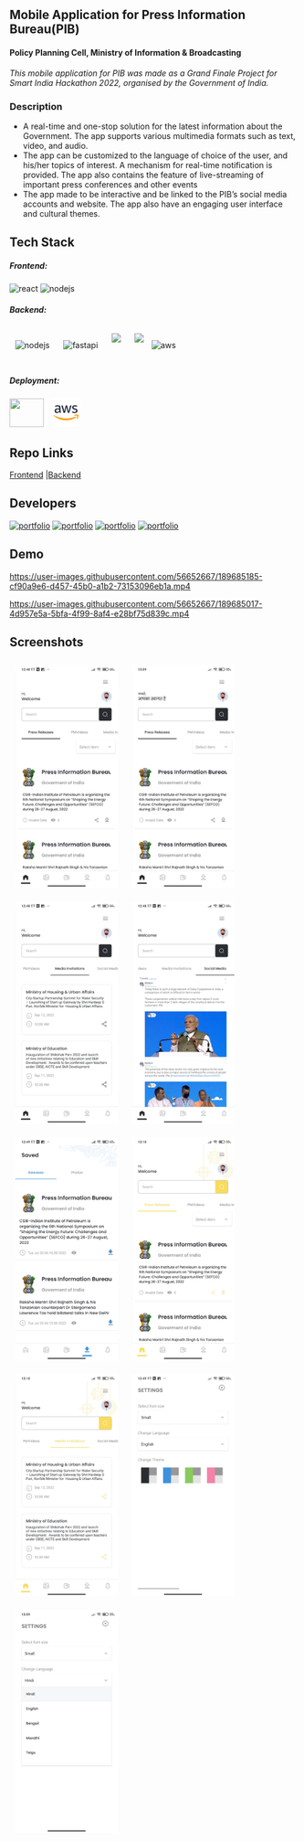 ## Mobile Application for Press Information Bureau(PIB)

#### Policy Planning Cell, Ministry of Information & Broadcasting

_This mobile application for PIB was made as a Grand Finale Project for Smart India Hackathon 2022, organised by the Government of India._

### Description

- A real-time and one-stop solution for the latest information about the Government. The app supports various multimedia formats such as text, video, and audio.
- The app can be customized to the language of choice of the user, and his/her topics of interest. A mechanism for real-time notification is provided. The app also contains the feature of live-streaming of important press conferences and other events
- The app made to be interactive and be linked to the PIB’s social media accounts and website. The app also have an engaging user interface and cultural themes.

## Tech Stack

##### Frontend:

<img src="https://cdn.jsdelivr.net/gh/devicons/devicon/icons/react/react-original-wordmark.svg" alt="react" width="60" height="50"/> <img src="https://cdn.jsdelivr.net/gh/devicons/devicon/icons/typescript/typescript-original.svg" alt="nodejs" width="60" height="50" />

##### Backend:

<img src="https://cdn.jsdelivr.net/gh/devicons/devicon/icons/nodejs/nodejs-original-wordmark.svg" alt="nodejs" width="60" style="margin:10px"/> <img src="https://cdn.jsdelivr.net/gh/devicons/devicon/icons/fastapi/fastapi-original-wordmark.svg" alt="fastapi" width="60" style="margin:10px"/> <img src="https://cdn.jsdelivr.net/gh/devicons/devicon/icons/firebase/firebase-plain-wordmark.svg" width="60" style="margin:10px"/> <img src="https://cdn.jsdelivr.net/gh/devicons/devicon/icons/mongodb/mongodb-original-wordmark.svg" width="60" style="margin:10px" /> <img src="https://seeklogo.com/images/J/jwt-logo-11B708E375-seeklogo.com.png" alt="aws" width="80"  style="margin-bottom: 25px;" />

##### Deployment:

<img src="https://cdn.jsdelivr.net/gh/devicons/devicon/icons/docker/docker-original-wordmark.svg" width="60" height="50"/> <img src="https://raw.githubusercontent.com/github/explore/80688e429a7d4ef2fca1e82350fe8e3517d3494d/topics/aws/aws.png" alt="aws" width="50" height="50" style="margin-left: 10px;" />

## Repo Links

[Frontend](https://github.com/Anuragtech02/sih-client-mobile) |[Backend](https://github.com/Anuragtech02/sih-server)

## Developers

[![portfolio](https://img.shields.io/badge/Anurag_Pal-000?style=for-the-badge&logo=github&logoColor=white)](https://github.com/Anuragtech02/) [![portfolio](https://img.shields.io/badge/Adarsh_Hondadakatti-000?style=for-the-badge&logo=github&logoColor=white)](https://github.com/adarsh434) [![portfolio](https://img.shields.io/badge/Arinjay_Saraf-000?style=for-the-badge&logo=github&logoColor=white)](https://github.com/arinjaysaraf/) [![portfolio](https://img.shields.io/badge/Shishir_Tiwari-000?style=for-the-badge&logo=github&logoColor=white)](https://github.com/shishirtiwari23)

## Demo

https://user-images.githubusercontent.com/56652667/189685185-cf90a9e6-d457-45b0-a1b2-73153096eb1a.mp4

https://user-images.githubusercontent.com/56652667/189685017-4d957e5a-5bfa-4f99-8af4-e28bf75d839c.mp4

## Screenshots

<img src="imagesAll/1.jpg" alt="alt" width="180" style="margin:10px"/> <img src="imagesAll/11.jpg" alt="alt" width="180" style="margin:10px"/> <img src="imagesAll/2.jpg" alt="alt" width="180" style="margin:10px"/> <img src="imagesAll/3.jpg" alt="alt" width="180" style="margin:10px"/> <img src="imagesAll/4.jpg" alt="alt" width="180" style="margin:10px"/> <img src="imagesAll/5.jpg" alt="alt" width="180" style="margin:10px"/> <img src="imagesAll/6.jpg" alt="alt" width="180" style="margin:10px"/> <img src="imagesAll/7.jpg" alt="alt" width="180" style="margin:10px"/> <img src="imagesAll/8.jpg" alt="alt" width="180" style="margin:10px"/>

